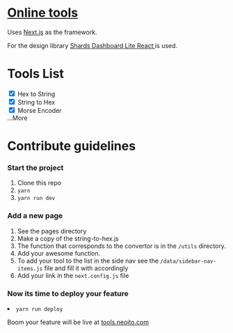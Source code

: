 # [Online tools](https://tools.neoito.com)

Uses [Next.js](https://nextjs.org) as the framework.

For the design library [Shards Dashboard Lite React
](https://designrevision.com/downloads/shards-dashboard-lite-react/) is used.

# Tools List

<input type="checkbox" checked style=""> Hex to String<br>
<input type="checkbox" checked style=""> String to Hex<br>
<input type="checkbox" checked style=""> Morse Encoder<br>
...More

# Contribute guidelines

### Start the project

<ol>
<li>Clone this repo</li>
<li><code>yarn</code></li>
<li><code>yarn run dev</code></li>
</ol>

### Add a new page

<ol>
<li>See the pages directory</li>
<li>Make a copy of the string-to-hex.js</li>
<li>The function that corresponds to the convertor is in the <code>/utils</code> directory.</li>
<li>Add your awesome function.</li>
<li>To add your tool to the list in the side nav see the <code>/data/sidebar-nav-items.js</code> file and fill it with accordingly</li>
<li>Add your link in the <code>next.config.js</code> file</li>
</ol>

### Now its time to deploy your feature

 <li><code>yarn run deploy</code></li>

Boom your feature will be live at [tools.neoito.com](https://tools.neoito.com)

